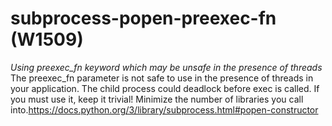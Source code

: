 # subprocess-popen-preexec-fn (W1509)

*Using preexec_fn keyword which may be unsafe in the presence of
threads* The preexec_fn parameter is not safe to use in the presence of
threads in your application. The child process could deadlock before
exec is called. If you must use it, keep it trivial! Minimize the number
of libraries you call
into.https://docs.python.org/3/library/subprocess.html#popen-constructor

